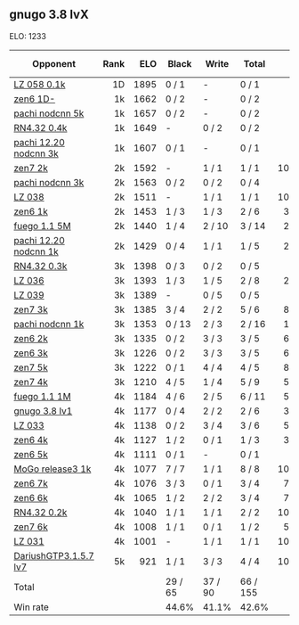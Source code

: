 ## gnugo 3.8 lvX ##

ELO: 1233

Opponent | Rank | ELO | Black | Write | Total | Win rate
---------|-----:|----:|-------|-------|-------|-------:
[LZ 058 0.1k](LZ%20058%200.1k.md) | 1D | 1895 | 0 / 1 | - | 0 / 1 | 0.0%
[zen6 1D-](zen6%201D-.md) | 1k | 1662 | 0 / 2 | - | 0 / 2 | 0.0%
[pachi nodcnn 5k](pachi%20nodcnn%205k.md) | 1k | 1657 | 0 / 2 | - | 0 / 2 | 0.0%
[RN4.32 0.4k](RN4.32%200.4k.md) | 1k | 1649 | - | 0 / 2 | 0 / 2 | 0.0%
[pachi 12.20 nodcnn 3k](pachi%2012.20%20nodcnn%203k.md) | 1k | 1607 | 0 / 1 | - | 0 / 1 | 0.0%
[zen7 2k](zen7%202k.md) | 2k | 1592 | - | 1 / 1 | 1 / 1 | 100.0%
[pachi nodcnn 3k](pachi%20nodcnn%203k.md) | 2k | 1563 | 0 / 2 | 0 / 2 | 0 / 4 | 0.0%
[LZ 038](LZ%20038.md) | 2k | 1511 | - | 1 / 1 | 1 / 1 | 100.0%
[zen6 1k](zen6%201k.md) | 2k | 1453 | 1 / 3 | 1 / 3 | 2 / 6 | 33.3%
[fuego 1.1 5M](fuego%201.1%205M.md) | 2k | 1440 | 1 / 4 | 2 / 10 | 3 / 14 | 21.4%
[pachi 12.20 nodcnn 1k](pachi%2012.20%20nodcnn%201k.md) | 2k | 1429 | 0 / 4 | 1 / 1 | 1 / 5 | 20.0%
[RN4.32 0.3k](RN4.32%200.3k.md) | 3k | 1398 | 0 / 3 | 0 / 2 | 0 / 5 | 0.0%
[LZ 036](LZ%20036.md) | 3k | 1393 | 1 / 3 | 1 / 5 | 2 / 8 | 25.0%
[LZ 039](LZ%20039.md) | 3k | 1389 | - | 0 / 5 | 0 / 5 | 0.0%
[zen7 3k](zen7%203k.md) | 3k | 1385 | 3 / 4 | 2 / 2 | 5 / 6 | 83.3%
[pachi nodcnn 1k](pachi%20nodcnn%201k.md) | 3k | 1353 | 0 / 13 | 2 / 3 | 2 / 16 | 12.5%
[zen6 2k](zen6%202k.md) | 3k | 1335 | 0 / 2 | 3 / 3 | 3 / 5 | 60.0%
[zen6 3k](zen6%203k.md) | 3k | 1226 | 0 / 2 | 3 / 3 | 3 / 5 | 60.0%
[zen7 5k](zen7%205k.md) | 3k | 1222 | 0 / 1 | 4 / 4 | 4 / 5 | 80.0%
[zen7 4k](zen7%204k.md) | 3k | 1210 | 4 / 5 | 1 / 4 | 5 / 9 | 55.6%
[fuego 1.1 1M](fuego%201.1%201M.md) | 4k | 1184 | 4 / 6 | 2 / 5 | 6 / 11 | 54.5%
[gnugo 3.8 lv1](gnugo%203.8%20lv1.md) | 4k | 1177 | 0 / 4 | 2 / 2 | 2 / 6 | 33.3%
[LZ 033](LZ%20033.md) | 4k | 1138 | 0 / 2 | 3 / 4 | 3 / 6 | 50.0%
[zen6 4k](zen6%204k.md) | 4k | 1127 | 1 / 2 | 0 / 1 | 1 / 3 | 33.3%
[zen6 5k](zen6%205k.md) | 4k | 1111 | 0 / 1 | - | 0 / 1 | 0.0%
[MoGo release3 1k](MoGo%20release3%201k.md) | 4k | 1077 | 7 / 7 | 1 / 1 | 8 / 8 | 100.0%
[zen6 7k](zen6%207k.md) | 4k | 1076 | 3 / 3 | 0 / 1 | 3 / 4 | 75.0%
[zen6 6k](zen6%206k.md) | 4k | 1065 | 1 / 2 | 2 / 2 | 3 / 4 | 75.0%
[RN4.32 0.2k](RN4.32%200.2k.md) | 4k | 1040 | 1 / 1 | 1 / 1 | 2 / 2 | 100.0%
[zen7 6k](zen7%206k.md) | 4k | 1008 | 1 / 1 | 0 / 1 | 1 / 2 | 50.0%
[LZ 031](LZ%20031.md) | 4k | 1001 | - | 1 / 1 | 1 / 1 | 100.0%
[DariushGTP3.1.5.7 lv7](DariushGTP3.1.5.7%20lv7.md) | 5k | 921 | 1 / 1 | 3 / 3 | 4 / 4 | 100.0%
Total | | | 29 / 65 | 37 / 90 | 66 / 155 | 
Win rate| | | 44.6% | 41.1% | 42.6% | 
